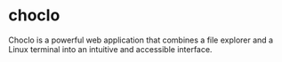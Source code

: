 # choclo
Choclo is a powerful web application that combines a file explorer and a Linux terminal into an intuitive and accessible interface.
